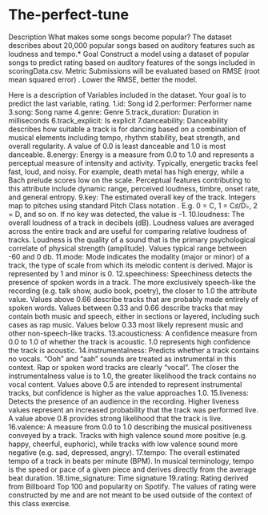 # The-perfect-tune

Description
What makes some songs become popular? The dataset describes about 20,000 popular songs based on auditory features such as loudness and tempo.*
Goal
Construct a model using a dataset of popular songs to predict rating based on auditory features of the songs included in scoringData.csv.
Metric
Submissions will be evaluated based on RMSE (root mean squared error) . Lower the RMSE, better the model. 

Here is a description of Variables included in the dataset. Your goal is to predict the last variable, rating.
1.id: Song id
2.performer: Performer name
3.song: Song name
4.genre: Genre
5.track_duration: Duration in milliseconds
6.track_explicit: Is explicit
7.danceability: Danceability describes how suitable a track is for dancing based on a combination of musical elements including tempo, rhythm stability, beat strength, and overall regularity. A value of 0.0 is least danceable and 1.0 is most danceable.
8.energy: Energy is a measure from 0.0 to 1.0 and represents a perceptual measure of intensity and activity. Typically, energetic tracks feel fast, loud, and noisy. For example, death metal has high energy, while a Bach prelude scores low on the scale. Perceptual features contributing to this attribute include dynamic range, perceived loudness, timbre, onset rate, and general entropy.
9.key: The estimated overall key of the track. Integers map to pitches using standard Pitch Class notation . E.g. 0 = C, 1 = C♯/D♭, 2 = D, and so on. If no key was detected, the value is -1.
10.loudness: The overall loudness of a track in decibels (dB). Loudness values are averaged across the entire track and are useful for comparing relative loudness of tracks. Loudness is the quality of a sound that is the primary psychological correlate of physical strength (amplitude). Values typical range between -60 and 0 db.
11.mode: Mode indicates the modality (major or minor) of a track, the type of scale from which its melodic content is derived. Major is represented by 1 and minor is 0.
12.speechiness: Speechiness detects the presence of spoken words in a track. The more exclusively speech-like the recording (e.g. talk show, audio book, poetry), the closer to 1.0 the attribute value. Values above 0.66 describe tracks that are probably made entirely of spoken words. Values between 0.33 and 0.66 describe tracks that may contain both music and speech, either in sections or layered, including such cases as rap music. Values below 0.33 most likely represent music and other non-speech-like tracks.
13.acousticness: A confidence measure from 0.0 to 1.0 of whether the track is acoustic. 1.0 represents high confidence the track is acoustic.
14.instrumentalness: Predicts whether a track contains no vocals. “Ooh” and “aah” sounds are treated as instrumental in this context. Rap or spoken word tracks are clearly “vocal”. The closer the instrumentalness value is to 1.0, the greater likelihood the track contains no vocal content. Values above 0.5 are intended to represent instrumental tracks, but confidence is higher as the value approaches 1.0.
15.liveness: Detects the presence of an audience in the recording. Higher liveness values represent an increased probability that the track was performed live. A value above 0.8 provides strong likelihood that the track is live.
16.valence: A measure from 0.0 to 1.0 describing the musical positiveness conveyed by a track. Tracks with high valence sound more positive (e.g. happy, cheerful, euphoric), while tracks with low valence sound more negative (e.g. sad, depressed, angry).
17.tempo: The overall estimated tempo of a track in beats per minute (BPM). In musical terminology, tempo is the speed or pace of a given piece and derives directly from the average beat duration.
18.time_signature: Time signature
19.rating: Rating derived from Billboard Top 100 and popularity on Spotify. The values of rating were constructed by me and are not meant to be used outside of the context of this class exercise.
